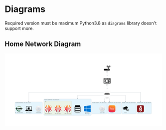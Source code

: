 # Diagrams
Required version must be maximum Python3.8 as `diagrams` library doesn't support more.

## Home Network Diagram
![Home Networking Diagram](./home_networking.png)